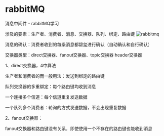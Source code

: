 # rabbitMQ
消息中间件 - rabbitMQ学习

涉及的要素：生产者、消费者、消息、交换器、队列、绑定、路由键
![rabbitmq](https://user-images.githubusercontent.com/23186519/164752902-41ce1989-9424-4c38-b45e-c611f4d2f71e.png)

消息的确认：消费者收到的每条消息都碧玺进行确认（自动确认和自行确认）

交换器类型：direct交换器、fanout交换器、topic交换器 header交换器

1、direct交换器，4中算法

生产者和消费者的而一般用法：发送到绑定的路由键

队列交换器的多重绑定：每个路由键均收到消息

一个连接多个信道：每个信道重复发送数据

一个队列多个消费者：轮询的方式发送数据，不会出现重复数据

2、fanout交换器：

fanout交换器和路由键没有关系，即使使用一个不存在的路由键也能收到消息
